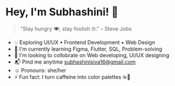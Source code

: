 # Hey, I'm Subhashini! 👋
> “Stay hungry 🍽️, stay foolish 🤓.” – Steve Jobs
- 💡 Exploring UI/UX • Frontend Development • Web Design
- 🌱 I'm currently learning Figma, Flutter, SQL, Problem-solving
- 🔗 I'm looking to collobrate on Web developing, UI/UX designing
- 📬 Pind me anytime subhashinisiva16@gmail.com
- ☺️ Pronouns: she/her
- ⚡ Fun fact: I turn caffeine into color palettes ☕🎨




<!--
**SubhashiniSivakumar/SubhashiniSivakumar** is a ✨ _special_ ✨ repository because its `README.md` (this file) appears on your GitHub profile.

Here are some ideas to get you started:

- 🔭 I’m currently working on ...
- 🌱 I’m currently learning ...          
- 👯 I’m looking to collaborate on ...
- 🤔 I’m looking for help with ...
- 💬 Ask me about ...
- 📫 How to reach me: ...
- 😄 Pronouns: ...
- ⚡ Fun fact: ...
-->

